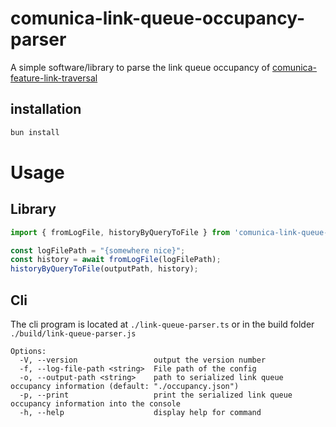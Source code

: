 # comunica-link-queue-occupancy-parser

A simple software/library to parse the link queue occupancy of [comunica-feature-link-traversal](https://github.com/comunica/comunica-feature-link-traversal)

## installation

```bash
bun install
```

# Usage

## Library
```ts
import { fromLogFile, historyByQueryToFile } from 'comunica-link-queue-occupancy-parser';

const logFilePath = "{somewhere nice}";
const history = await fromLogFile(logFilePath);
historyByQueryToFile(outputPath, history);
```

## Cli

The cli program is located at `./link-queue-parser.ts` or in the build folder `./build/link-queue-parser.js`

```
Options:
  -V, --version                 output the version number
  -f, --log-file-path <string>  File path of the config
  -o, --output-path <string>    path to serialized link queue occupancy information (default: "./occupancy.json")
  -p, --print                   print the serialized link queue occupancy information into the console
  -h, --help                    display help for command
```
